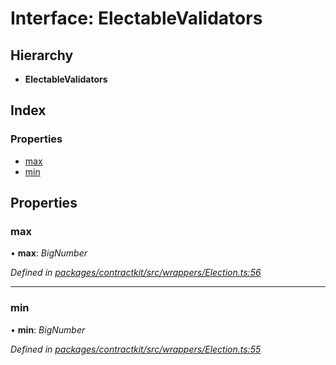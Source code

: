 # Interface: ElectableValidators

## Hierarchy

* **ElectableValidators**

## Index

### Properties

* [max](_wrappers_election_.electablevalidators.md#max)
* [min](_wrappers_election_.electablevalidators.md#min)

## Properties

###  max

• **max**: *BigNumber*

*Defined in [packages/contractkit/src/wrappers/Election.ts:56](https://github.com/celo-org/celo-monorepo/blob/master/packages/contractkit/src/wrappers/Election.ts#L56)*

___

###  min

• **min**: *BigNumber*

*Defined in [packages/contractkit/src/wrappers/Election.ts:55](https://github.com/celo-org/celo-monorepo/blob/master/packages/contractkit/src/wrappers/Election.ts#L55)*
